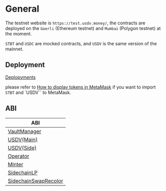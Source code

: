 # General

The testnet website is `https://test.usdv.money/`, the contracts are deployed on the `Goerli` (Ethereum testnet) and `Mumbai` (Polygon testnet) at the moment.

`STBT` and `USDC` are mocked contracts, and `USDV` is the same version of the mainnet.

## Deployment

[Deplopyments](../deployments)

please refer to [How to display tokens in MetaMask](https://support.metamask.io/hc/en-us/articles/360015489031-How-to-display-tokens-in-MetaMask#h_01FWH492CHY60HWPC28RW0872H) if you want to import `STBT` and `USDV`` to MetaMask.

## ABI

| ABI                                                                               |
| --------------------------------------------------------------------------------- |
| [VaultManager](../.gitbook/abis/VaultManager.abi)                                 |
| [USDV(Main)](../.gitbook/abis/USDVMain.abi)                                       |
| [USDV(Side)](../.gitbook/abis/USDVSide.abi)                                       |
| [Operator](../.gitbook/abis/Operator.abi)                                         |
| [Minter](../.gitbook/abis/Minter.abi)                                             |
| [SidechainLP](../.gitbook/abis/SidechainLP.abi)                                   |
| [SidechainSwapRecolor](../.gitbook/SidechainSwapRecolor/SidechainSwapRecolor.abi) |
